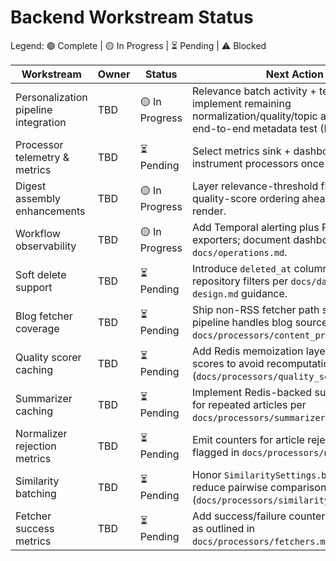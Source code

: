 # Backend Workstream Status

Legend: 🟢 Complete | 🟡 In Progress | ⏳ Pending | ⚠️ Blocked

| Workstream | Owner | Status | Next Action | Updated |
| --- | --- | --- | --- | --- |
| Personalization pipeline integration | TBD | 🟡 In Progress | Relevance batch activity + tests done; implement remaining normalization/quality/topic activities & end-to-end metadata test (Phase 4). | 2025-10-14 |
| Processor telemetry & metrics | TBD | ⏳ Pending | Select metrics sink + dashboards; instrument processors once sink is ready. | 2025-10-11 |
| Digest assembly enhancements | TBD | 🟡 In Progress | Layer relevance-threshold filtering and quality-score ordering ahead of email render. | 2025-10-11 |
| Workflow observability | TBD | 🟡 In Progress | Add Temporal alerting plus Prometheus exporters; document dashboards in `docs/operations.md`. | 2025-10-11 |
| Soft delete support | TBD | ⏳ Pending | Introduce `deleted_at` columns and repository filters per `docs/database-design.md` guidance. | 2025-10-11 |
| Blog fetcher coverage | TBD | ⏳ Pending | Ship non-RSS fetcher path so content pipeline handles blog sources as noted in `docs/processors/content_processing.md`. | 2025-10-11 |
| Quality scorer caching | TBD | ⏳ Pending | Add Redis memoization layer for quality scores to avoid recomputation (`docs/processors/quality_scorer.md`). | 2025-10-11 |
| Summarizer caching | TBD | ⏳ Pending | Implement Redis-backed summary cache for repeated articles per `docs/processors/summarizer.md`. | 2025-10-11 |
| Normalizer rejection metrics | TBD | ⏳ Pending | Emit counters for article rejection reasons flagged in `docs/processors/normalizer.md`. | 2025-10-11 |
| Similarity batching | TBD | ⏳ Pending | Honor `SimilaritySettings.batch_size` to reduce pairwise comparisons (`docs/processors/similarity_detector.md`). | 2025-10-11 |
| Fetcher success metrics | TBD | ⏳ Pending | Add success/failure counters per source as outlined in `docs/processors/fetchers.md`. | 2025-10-11 |
